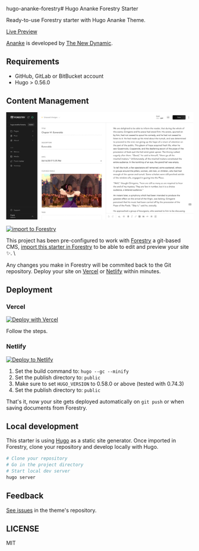 hugo-ananke-forestry# Hugo Ananke Forestry Starter

Ready-to-use Forestry starter with Hugo Ananke Theme.

[Live Preview](https://gohugo-ananke-theme-demo.netlify.app/)

[Ananke](https://github.com/theNewDynamic/gohugo-theme-ananke) is developed by [The New Dynamic](https://www.thenewdynamic.com/).

## Requirements

- GitHub, GitLab or BitBucket account
- Hugo > 0.56.0

## Content Management

![](static/images/ananke-forestry.jpg)

[![import to Forestry](https://assets.forestry.io/import-to-forestryK.svg)](https://app.forestry.io/quick-start?repo=forestryio/hugo-ananke-forestry&engine=hugo&version=0.74.3)

This project has been pre-configured to work with [Forestry](https://forestry.io) a git-based CMS, [import this starter in Forestry](https://app.forestry.io/quick-start?repo=forestryio/hugo-ananke-forestry&engine=hugo&version=0.74.3) to be able to edit and preview your site ✨. \

Any changes you make in Forestry will be commited back to the Git repository. Deploy your site on [Vercel](#vercel) or [Netlify](#netlify) within minutes.

## Deployment

### Vercel

[![Deploy with Vercel](https://vercel.com/button)](https://vercel.com/import)

Follow the steps.

### Netlify

[![Deploy to Netlify](https://www.netlify.com/img/deploy/button.svg)](https://app.netlify.com/start/deploy?repository=https://github.com/forestryio/hugo-ananke-forestry)

1. Set the build command to: `hugo --gc --minify`
2. Set the publish directory to: `public`
3. Make sure to set `HUGO_VERSION` to 0.58.0 or above (tested with 0.74.3)
3. Set the publish directory to: `public`

That's it, now your site gets deployed automatically on `git push` or when saving documents from Forestry.

## Local development

This starter is using [Hugo](https://gohugo.io) as a static site generator.
Once imported in Forestry, clone your repository and develop locally with Hugo.

```bash
# Clone your repository
# Go in the project directory
# Start local dev server
hugo server
```

## Feedback

[See issues](https://github.com/theNewDynamic/gohugo-theme-ananke/issues) in the theme's repository.

## LICENSE

MIT
